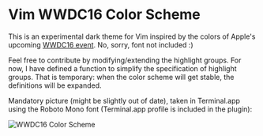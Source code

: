 # Vim WWDC16 Color Scheme

This is an experimental dark theme for Vim inspired by the colors
of Apple's upcoming [WWDC16 event](https://developer.apple.com). No,
sorry, font not included :)

Feel free to contribute by modifying/extending the highlight groups. For now,
I have defined a function to simplify the specification of highlight groups.
That is temporary: when the color scheme will get stable, the definitions will
be expanded.

Mandatory picture (might be slightly out of date), taken in Terminal.app using
the Roboto Mono font (Terminal.app profile is included in the plugin):

![WWDC16 Color Scheme](https://raw.github.com/lifepillar/Resources/master/wwdc16/wwdc16.png)


